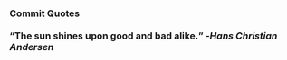 ### Commit Quotes <br> <br> <q>The sun shines upon good and bad alike.</q> -<em>Hans Christian Andersen</em>
